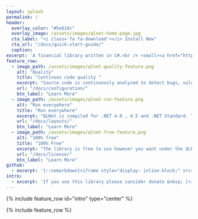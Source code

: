 ```yaml
---
layout: splash
permalink: /
header:
  overlay_color: "#5e616c"
  overlay_image: /assets/images/qlnet-home-page.jpg
  cta_label: "<i class='fa fa-download'></i> Install Now"
  cta_url: "/docs/quick-start-guide/"
  caption:
excerpt: 'A financial library written in C#.<br /> <small><a href="https://github.com/amaggiulli/QLNet/releases/latest">Latest release</a></small><br /><br /> {::nomarkdown}<iframe style="display: inline-block;" src="https://ghbtns.com/github-btn.html?user=amaggiulli&repo=qlnet&type=star&count=true&size=large" frameborder="0" scrolling="0" width="160px" height="30px"></iframe> <iframe style="display: inline-block;" src="https://ghbtns.com/github-btn.html?user=amaggiulli&repo=qlnet&type=fork&count=true&size=large" frameborder="0" scrolling="0" width="158px" height="30px"></iframe>{:/nomarkdown}'
feature_row:
  - image_path: /assets/images/qlnet-quality-feature.png
    alt: "Quality"
    title: "Continuos code quality "
    excerpt: "Source code is continuously analyzed to detect bugs, vulnerabilities and code smells. Every update is tested with more than 300 unit test ."
    url: "/docs/configuration/"
    btn_label: "Learn More"
  - image_path: /assets/images/qlnet-run-feature.png
    alt: "Run everywhere"
    title: "Run everywhere"
    excerpt: "QLNet is compiled for .NET 4.0 , 4.5 and .NET Standard. This way the library can be used on Windows,Linux and Mac. And it's fast !"
    url: "/docs/layouts/"
    btn_label: "Learn More"
  - image_path: /assets/images/qlnet-free-feature.png
    alt: "100% free"
    title: "100% Free"
    excerpt: "The library is free to use however you want under the QLNet License, is hosted on GitHub where contributions are accepted, tested and fully supported."
    url: "/docs/license/"
    btn_label: "Learn More"
github:
  - excerpt: '{::nomarkdown}<iframe style="display: inline-block;" src="https://ghbtns.com/github-btn.html?user=amaggiulli&repo=qlnet&type=star&count=true&size=large" frameborder="0" scrolling="0" width="160px" height="30px"></iframe> <iframe style="display: inline-block;" src="https://ghbtns.com/github-btn.html?user=amaggiulli&repo=qlnet&type=fork&count=true&size=large" frameborder="0" scrolling="0" width="158px" height="30px"></iframe>{:/nomarkdown}'
intro:
  - excerpt: 'If you use this library please consider donate &nbsp; [<i class="fa fa-paypal"></i> Tip Me](https://www.paypal.me/qlnet){: .btn .btn--twitter}'
---
```


{% include feature_row id="intro" type="center" %}

{% include feature_row %}
